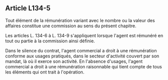 Article L134-5
----
Tout élément de la rémunération variant avec le nombre ou la valeur des affaires
constitue une commission au sens du présent chapitre.

Les articles L. 134-6 à L. 134-9 s'appliquent lorsque l'agent est rémunéré en
tout ou partie à la commission ainsi définie.

Dans le silence du contrat, l'agent commercial a droit à une rémunération
conforme aux usages pratiqués, dans le secteur d'activité couvert par son
mandat, là où il exerce son activité. En l'absence d'usages, l'agent commercial
a droit à une rémunération raisonnable qui tient compte de tous les éléments qui
ont trait à l'opération.

